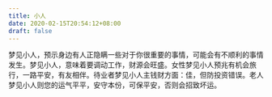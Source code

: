 ```yaml
---
title: 小人
date: 2020-02-15T20:54:12+08:00
draft: false
---
```


梦见小人，预示身边有人正隐瞒一些对于你很重要的事情，可能会有不顺利的事情发生。梦见小人，意味着要调动工作，财源会旺盛。女性梦见小人预兆有机会旅行，一路平安，有友相伴。待业者梦见小人主钱财方面：佳，但防投资错误。老人梦见小人则您的运气平平，安守本份，可保平安，否则会招致坏运。